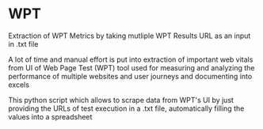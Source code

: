 # WPT
Extraction of WPT Metrics by taking mutliple WPT Results URL as an input in .txt file

A lot of time and manual effort is put into extraction of important web vitals from UI of Web Page Test (WPT) tool used for measuring and analyzing the performance of multiple websites and user journeys and documenting into excels

This python script which allows to scrape data from WPT's UI by just providing the URLs of test execution in a .txt file, automatically filling the values into a spreadsheet
